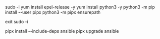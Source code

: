 sudo -i
yum install epel-release -y
yum install python3 -y
python3 -m pip install --user pipx
python3 -m pipx ensurepath

exit
sudo -i

pipx install --include-deps ansible
pipx upgrade ansible
